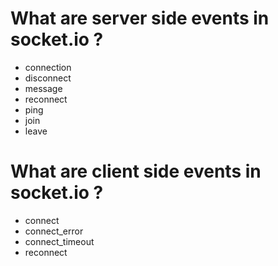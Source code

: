 # What are server side events in socket.io ?

- connection
- disconnect
- message
- reconnect
- ping
- join
- leave

# What are client side events in socket.io ?

- connect
- connect_error
- connect_timeout
- reconnect
